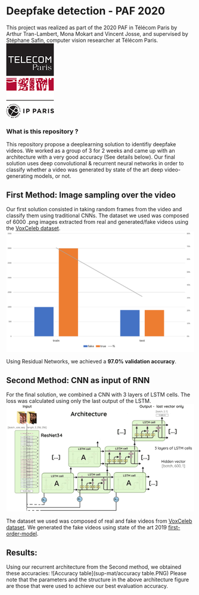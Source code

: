 # Deepfake detection - PAF 2020

This project was realized as part of the 2020 PAF in Télécom Paris by Arthur Tran-Lambert, Mona Mokart and Vincent Josse, and supervised by Stéphane Safin, computer vision researcher at Télécom Paris. &nbsp; &nbsp; &nbsp; &nbsp; &nbsp; &nbsp; ![Télécom Paris](sup-mat/telecom.png)

### What is this repository ?
This repository propose a deeplearning solution to identifiy deepfake videos. We worked as a group of 3 for 2 weeks and came up with an architecture with a very good accuracy (See details below). Our final solution uses deep convolutional & recurrent neural networks in order to classify whether a video was generated by state of the art deep video-generating models, or not.

## First Method: Image sampling over the video
Our first solution consisted in taking random frames from the video and classify them using traditional CNNs. 
The dataset we used was composed of 6000 .png images extracted from real and generated/fake videos using the [VoxCeleb dataset](http://www.robots.ox.ac.uk/~vgg/data/voxceleb/).
![Images dataset](sup-mat/image_dataset_repartition.PNG)

Using Residual Networks, we achieved a **97.0% validation accuracy**.


## Second Method: CNN as input of RNN
For the final solution, we combined a CNN with 3 layers of LSTM cells. The loss was calculated using only the last output of the LSTM. 
![Architecture of the final solution](sup-mat/architecture.png)

The dataset we used was composed of real and fake videos from [VoxCeleb dataset](http://www.robots.ox.ac.uk/~vgg/data/voxceleb/). We generated the fake videos using state of the art 2019 [first-order-model](https://github.com/AliaksandrSiarohin/first-order-model).




## Results:
Using our recurrent architecture from the Second method, we obtained these accuracies:
![Accuracy table](sup-mat/accuracy table.PNG)
Please note that the parameters and the structure in the above architecture figure are those that were used to achieve our best evaluation accuracy.
